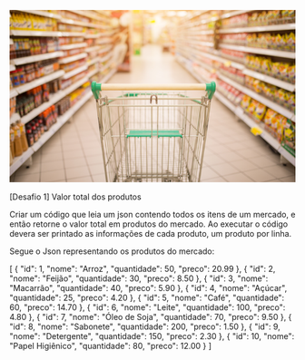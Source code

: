 ![alt text](image.png)

[Desafio 1] Valor total dos produtos

Criar um código que leia um json contendo todos os itens de um mercado, e então retorne o valor total em produtos do mercado.
Ao executar o código devera ser printado as informações de cada produto, um produto por linha.

Segue o Json representando os produtos do mercado:

[ { "id": 1, "nome": "Arroz", "quantidade": 50, "preco": 20.99 }, { "id": 2, "nome": "Feijão", "quantidade": 30, "preco": 8.50 }, { "id": 3, "nome": "Macarrão", "quantidade": 40, "preco": 5.90 }, { "id": 4, "nome": "Açúcar", "quantidade": 25, "preco": 4.20 }, { "id": 5, "nome": "Café", "quantidade": 60, "preco": 14.70 }, { "id": 6, "nome": "Leite", "quantidade": 100, "preco": 4.80 }, { "id": 7, "nome": "Óleo de Soja", "quantidade": 70, "preco": 9.50 }, { "id": 8, "nome": "Sabonete", "quantidade": 200, "preco": 1.50 }, { "id": 9, "nome": "Detergente", "quantidade": 150, "preco": 2.30 }, { "id": 10, "nome": "Papel Higiênico", "quantidade": 80, "preco": 12.00 } ] 
